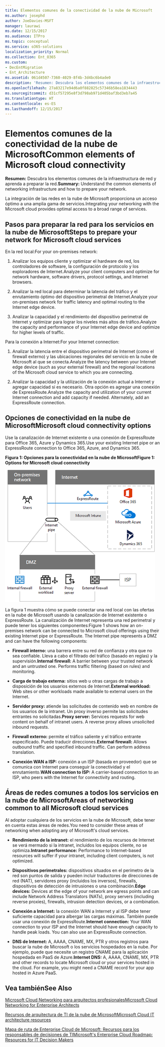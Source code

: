 ```yaml
---
title: Elementos comunes de la conectividad de la nube de Microsoft
ms.author: josephd
author: JoeDavies-MSFT
manager: laurawi
ms.date: 12/15/2017
ms.audience: ITPro
ms.topic: conceptual
ms.service: o365-solutions
localization_priority: Normal
ms.collection: Ent_O365
ms.custom:
- DecEntMigration
- Ent_Architecture
ms.assetid: 061d4507-7360-4029-8f4b-3d4bc6b4ade0
description: 'Resumen: Descubra los elementos comunes de la infraestructura de red y aprenda a preparar la red.'
ms.openlocfilehash: 27a83217e94d6a0f882825c57346b58ea1834443
ms.sourcegitcommit: d31cf57295e8f3d798ab971d405baf3bd3eb7a45
ms.translationtype: HT
ms.contentlocale: es-ES
ms.lasthandoff: 12/15/2017
---
```

# <a name="common-elements-of-microsoft-cloud-connectivity"></a><span data-ttu-id="822ca-103">Elementos comunes de la conectividad de la nube de Microsoft</span><span class="sxs-lookup"><span data-stu-id="822ca-103">Common elements of Microsoft cloud connectivity</span></span>

 <span data-ttu-id="822ca-104">**Resumen:** Descubra los elementos comunes de la infraestructura de red y aprenda a preparar la red.</span><span class="sxs-lookup"><span data-stu-id="822ca-104">**Summary:** Understand the common elements of networking infrastructure and how to prepare your network.</span></span>
  
<span data-ttu-id="822ca-105">La integración de las redes en la nube de Microsoft proporciona un acceso óptimo a una amplia gama de servicios.</span><span class="sxs-lookup"><span data-stu-id="822ca-105">Integrating your networking with the Microsoft cloud provides optimal access to a broad range of services.</span></span>
  
## <a name="steps-to-prepare-your-network-for-microsoft-cloud-services"></a><span data-ttu-id="822ca-106">Pasos para preparar la red para los servicios en la nube de Microsoft</span><span class="sxs-lookup"><span data-stu-id="822ca-106">Steps to prepare your network for Microsoft cloud services</span></span>
<span data-ttu-id="822ca-107"><a name="steps"> </a></span><span class="sxs-lookup"><span data-stu-id="822ca-107"><a name="steps"> </a></span></span>

<span data-ttu-id="822ca-108">En la red local:</span><span class="sxs-lookup"><span data-stu-id="822ca-108">For your on-premises network:</span></span>
  
1. <span data-ttu-id="822ca-109">Analizar los equipos cliente y optimizar el hardware de red, los controladores de software, la configuración de protocolo y los exploradores de Internet.</span><span class="sxs-lookup"><span data-stu-id="822ca-109">Analyze your client computers and optimize for network hardware, software drivers, protocol settings, and Internet browsers.</span></span>
    
2. <span data-ttu-id="822ca-110">Analizar la red local para determinar la latencia del tráfico y el enrutamiento óptimo del dispositivo perimetral de Internet.</span><span class="sxs-lookup"><span data-stu-id="822ca-110">Analyze your on-premises network for traffic latency and optimal routing to the Internet edge device.</span></span>
    
3. <span data-ttu-id="822ca-111">Analizar la capacidad y el rendimiento del dispositivo perimetral de Internet y optimizar para lograr los niveles más altos de tráfico.</span><span class="sxs-lookup"><span data-stu-id="822ca-111">Analyze the capacity and performance of your Internet edge device and optimize for higher levels of traffic.</span></span>
    
<span data-ttu-id="822ca-112">Para la conexión a Internet:</span><span class="sxs-lookup"><span data-stu-id="822ca-112">For your Internet connection:</span></span>
  
1. <span data-ttu-id="822ca-113">Analizar la latencia entre el dispositivo perimetral de Internet (como el firewall externo) y las ubicaciones regionales del servicio en la nube de Microsoft al que se conecta.</span><span class="sxs-lookup"><span data-stu-id="822ca-113">Analyze the latency between your Internet edge device (such as your external firewall) and the regional locations of the Microsoft cloud service to which you are connecting.</span></span>
    
2. <span data-ttu-id="822ca-p101">Analizar la capacidad y la utilización de la conexión actual a Internet y agregar capacidad si es necesario. Otra opción es agregar una conexión de ExpressRoute.</span><span class="sxs-lookup"><span data-stu-id="822ca-p101">Analyze the capacity and utilization of your current Internet connection and add capacity if needed. Alternately, add an ExpressRoute connection.</span></span>
    
## <a name="microsoft-cloud-connectivity-options"></a><span data-ttu-id="822ca-116">Opciones de conectividad en la nube de Microsoft</span><span class="sxs-lookup"><span data-stu-id="822ca-116">Microsoft cloud connectivity options</span></span>
<span data-ttu-id="822ca-117"><a name="steps"> </a></span><span class="sxs-lookup"><span data-stu-id="822ca-117"><a name="steps"> </a></span></span>

<span data-ttu-id="822ca-118">Use la canalización de Internet existente o una conexión de ExpressRoute para Office 365, Azure y Dynamics 365.</span><span class="sxs-lookup"><span data-stu-id="822ca-118">Use your existing Internet pipe or an ExpressRoute connection to Office 365, Azure, and Dynamics 365.</span></span>
  
<span data-ttu-id="822ca-119">**Figura 1: Opciones para la conectividad en la nube de Microsoft**</span><span class="sxs-lookup"><span data-stu-id="822ca-119">**Figure 1: Options for Microsoft cloud connectivity**</span></span>

![Figura 1:  Opciones para la conectividad en la nube de Microsoft](images/Network_Poster/CommonElements.png)

  
<span data-ttu-id="822ca-p102">La figura 1 muestra cómo se puede conectar una red local con las ofertas en la nube de Microsoft usando la canalización de Internet existente o ExpressRoute. La canalización de Internet representa una red perimetral y puede tener los siguientes componentes:</span><span class="sxs-lookup"><span data-stu-id="822ca-p102">Figure 1 shows how an on-premises network can be connected to Microsoft cloud offerings using their existing Internet pipe or ExpressRoute. The Internet pipe represents a DMZ and can have the following components:</span></span>
  
- <span data-ttu-id="822ca-p103">**Firewall interno:** una barrera entre su red de confianza y otra que no sea confiable. Lleva a cabo el filtrado del tráfico (basado en reglas) y la supervisión.</span><span class="sxs-lookup"><span data-stu-id="822ca-p103">**Internal firewall:** A barrier between your trusted network and an untrusted one. Performs traffic filtering (based on rules) and monitoring.</span></span>
    
- <span data-ttu-id="822ca-125">**Carga de trabajo externa:** sitios web u otras cargas de trabajo a disposición de los usuarios externos de Internet.</span><span class="sxs-lookup"><span data-stu-id="822ca-125">**External workload:** Web sites or other workloads made available to external users on the Internet.</span></span>
    
- <span data-ttu-id="822ca-p104">**Servidor proxy:** atiende las solicitudes de contenido web en nombre de los usuarios de la intranet. Un proxy inverso permite las solicitudes entrantes no solicitadas.</span><span class="sxs-lookup"><span data-stu-id="822ca-p104">**Proxy server:** Services requests for web content on behalf of intranet users. A reverse proxy allows unsolicited inbound requests.</span></span>
    
- <span data-ttu-id="822ca-p105">**Firewall externo:** permite el tráfico saliente y el tráfico entrante especificado. Puede traducir direcciones.</span><span class="sxs-lookup"><span data-stu-id="822ca-p105">**External firewall:** Allows outbound traffic and specified inbound traffic. Can perform address translation.</span></span>
    
- <span data-ttu-id="822ca-130">**Conexión WAN a ISP:** conexión a un ISP (basada en proveedor) que se comunica con Internet para conseguir la conectividad y el enrutamiento.</span><span class="sxs-lookup"><span data-stu-id="822ca-130">**WAN connection to ISP:** A carrier-based connection to an ISP, who peers with the Internet for connectivity and routing.</span></span>
    
## <a name="areas-of-networking-common-to-all-microsoft-cloud-services"></a><span data-ttu-id="822ca-131">Áreas de redes comunes a todos los servicios en la nube de Microsoft</span><span class="sxs-lookup"><span data-stu-id="822ca-131">Areas of networking common to all Microsoft cloud services</span></span>
<span data-ttu-id="822ca-132"><a name="steps"> </a></span><span class="sxs-lookup"><span data-stu-id="822ca-132"><a name="steps"> </a></span></span>

<span data-ttu-id="822ca-133">Al adoptar cualquiera de los servicios en la nube de Microsoft, debe tener en cuenta estas áreas de redes.</span><span class="sxs-lookup"><span data-stu-id="822ca-133">You need to consider these areas of networking when adopting any of Microsoft's cloud services.</span></span>
  
- <span data-ttu-id="822ca-134">**Rendimiento de la intranet:** el rendimiento de los recursos de Internet se verá mermado si la intranet, incluidos los equipos cliente, no se optimiza.</span><span class="sxs-lookup"><span data-stu-id="822ca-134">**Intranet performance:** Performance to Internet-based resources will suffer if your intranet, including client computers, is not optimized.</span></span>
    
- <span data-ttu-id="822ca-135">**Dispositivos perimetrales:** dispositivos situados en el perímetro de la red son puntos de salida y pueden incluir traductores de direcciones de red (NAT), servidores proxy (incluidos los inversos), firewalls, dispositivos de detección de intrusiones o una combinación.</span><span class="sxs-lookup"><span data-stu-id="822ca-135">**Edge devices:** Devices at the edge of your network are egress points and can include Network Address Translators (NATs), proxy servers (including reverse proxies), firewalls, intrusion detection devices, or a combination.</span></span>
    
- <span data-ttu-id="822ca-p106">**Conexión a Internet:** la conexión WAN a Internet y al ISP debe tener suficiente capacidad para albergar las cargas máximas. También puede usar una conexión de ExpressRoute.</span><span class="sxs-lookup"><span data-stu-id="822ca-p106">**Internet connection:** Your WAN connection to your ISP and the Internet should have enough capacity to handle peak loads. You can also use an ExpressRoute connection.</span></span>
    
- <span data-ttu-id="822ca-p107">**DNS de Internet:** A, AAAA, CNAME, MX, PTR y otros registros para buscar la nube de Microsoft o los servicios hospedados en la nube. Por ejemplo, puede que necesite un registro CNAME para la aplicación hospedada en PaaS de Azure.</span><span class="sxs-lookup"><span data-stu-id="822ca-p107">**Internet DNS:** A, AAAA, CNAME, MX, PTR and other records to locate Microsoft cloud or your services hosted in the cloud. For example, you might need a CNAME record for your app hosted in Azure PaaS.</span></span>
    
## <a name="see-also"></a><span data-ttu-id="822ca-140">Vea también</span><span class="sxs-lookup"><span data-stu-id="822ca-140">See Also</span></span>

<span data-ttu-id="822ca-141"><a name="steps"> </a></span><span class="sxs-lookup"><span data-stu-id="822ca-141"><a name="steps"> </a></span></span>

[<span data-ttu-id="822ca-142">Microsoft Cloud Networking para arquitectos profesionales</span><span class="sxs-lookup"><span data-stu-id="822ca-142">Microsoft Cloud Networking for Enterprise Architects</span></span>](microsoft-cloud-networking-for-enterprise-architects.md)
  
[<span data-ttu-id="822ca-143">Recursos de arquitectura de TI de la nube de Microsoft</span><span class="sxs-lookup"><span data-stu-id="822ca-143">Microsoft Cloud IT architecture resources</span></span>](microsoft-cloud-it-architecture-resources.md)

[<span data-ttu-id="822ca-144">Mapa de ruta de Enterprise Cloud de Microsoft: Recursos para los responsables de decisiones de TI</span><span class="sxs-lookup"><span data-stu-id="822ca-144">Microsoft's Enterprise Cloud Roadmap: Resources for IT Decision Makers</span></span>](https://sway.com/FJ2xsyWtkJc2taRD)


